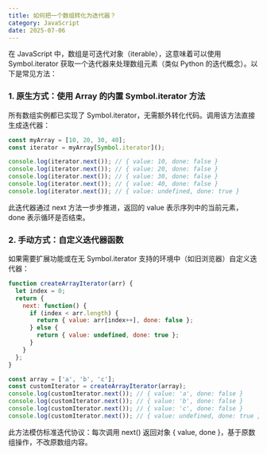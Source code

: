 ```yaml
---
title: 如何把一个数组转化为迭代器？
category: JavaScript
date: 2025-07-06
---
```

在 JavaScript 中，数组是可迭代对象（iterable），这意味着可以使用 Symbol.iterator 获取一个迭代器来处理数组元素（类似 Python 的迭代概念）。以下是常见方法：

### 1. 原生方式：使用 Array 的内置 Symbol.iterator 方法
  所有数组实例都已实现了 Symbol.iterator，无需额外转化代码。调用该方法直接生成迭代器：
```javascript
const myArray = [10, 20, 30, 40];
const iterator = myArray[Symbol.iterator]();

console.log(iterator.next()); // { value: 10, done: false }
console.log(iterator.next()); // { value: 20, done: false }
console.log(iterator.next()); // { value: 30, done: false }
console.log(iterator.next()); // { value: 40, done: false }
console.log(iterator.next()); // { value: undefined, done: true }
```
此迭代器通过 next 方法一步步推进，返回的 value 表示序列中的当前元素，done 表示循环是否结束。

### 2. 手动方式：自定义迭代器函数
如果需要扩展功能或在无 Symbol.iterator 支持的环境中（如旧浏览器）自定义迭代器：
```javascript
function createArrayIterator(arr) {
  let index = 0;
  return {
    next: function() {
      if (index < arr.length) {
        return { value: arr[index++], done: false };
      } else {
        return { value: undefined, done: true };
      }
    }
  };
}

const array = ['a', 'b', 'c'];
const customIterator = createArrayIterator(array);
console.log(customIterator.next()); // { value: 'a', done: false }
console.log(customIterator.next()); // { value: 'b', done: false }
console.log(customIterator.next()); // { value: 'c', done: false }
console.log(customIterator.next()); // { value: undefined, done: true }
```
此方法模仿标准迭代协议：每次调用 next() 返回对象 { value, done }，基于原数组操作，不改原数组内容。
